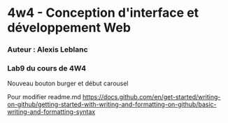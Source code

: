 # 4w4 - Conception d'interface et développement Web
### Auteur : Alexis Leblanc
### Lab9 du cours de 4W4

Nouveau bouton burger et début carousel

Pour modifier readme.md
https://docs.github.com/en/get-started/writing-on-github/getting-started-with-writing-and-formatting-on-github/basic-writing-and-formatting-syntax